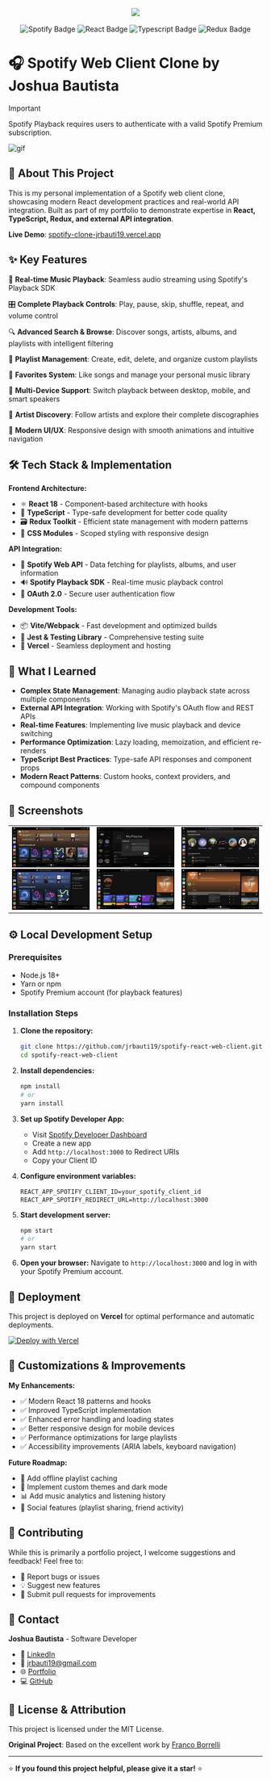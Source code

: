 <a href="https://spotify-clone-jrbauti19.vercel.app/" target="_blank">
  <p align="center">
    <img src="https://github.com/user-attachments/assets/726763a6-094a-42cf-878c-1e7d47a2e597" style="height: 250px"/>
  </p>
</a>

<p align="center">

<img src="https://img.shields.io/badge/Spotify-1ED760?style=for-the-badge&logo=spotify&logoColor=white" alt="Spotify Badge">
<img src="https://img.shields.io/badge/react-%2320232a.svg?style=for-the-badge&logo=react&logoColor=%2361DAFB" alt="React Badge">
<img src="https://img.shields.io/badge/typescript-%23007ACC.svg?style=for-the-badge&logo=typescript&logoColor=white" alt="Typescript Badge">
<img src="https://img.shields.io/badge/redux-%23593d88.svg?style=for-the-badge&logo=redux&logoColor=white" alt="Redux Badge">

</p>

# 🎧 Spotify Web Client Clone by Joshua Bautista

> [!IMPORTANT]
> Spotify Playback requires users to authenticate with a valid Spotify Premium subscription.

![gif](https://github.com/user-attachments/assets/2077cdef-f3fa-49c9-a905-9cc9ab6629fb)

## 🚀 About This Project

This is my personal implementation of a Spotify web client clone, showcasing modern React development practices and real-world API integration. Built as part of my portfolio to demonstrate expertise in **React, TypeScript, Redux, and external API integration**.

**Live Demo**: [spotify-clone-jrbauti19.vercel.app](https://spotify-clone-jrbauti19.vercel.app/)

## ✨ Key Features

🎵 **Real-time Music Playback**: Seamless audio streaming using Spotify's Playback SDK

🎛️ **Complete Playback Controls**: Play, pause, skip, shuffle, repeat, and volume control

🔍 **Advanced Search & Browse**: Discover songs, artists, albums, and playlists with intelligent filtering

📱 **Playlist Management**: Create, edit, delete, and organize custom playlists

💖 **Favorites System**: Like songs and manage your personal music library

📱 **Multi-Device Support**: Switch playback between desktop, mobile, and smart speakers

👤 **Artist Discovery**: Follow artists and explore their complete discographies

🎨 **Modern UI/UX**: Responsive design with smooth animations and intuitive navigation

## 🛠️ Tech Stack & Implementation

**Frontend Architecture:**

- ⚛️ **React 18** - Component-based architecture with hooks
- 🔷 **TypeScript** - Type-safe development for better code quality
- 🗃️ **Redux Toolkit** - Efficient state management with modern patterns
- 🎨 **CSS Modules** - Scoped styling with responsive design

**API Integration:**

- 🎵 **Spotify Web API** - Data fetching for playlists, albums, and user information
- 🔊 **Spotify Playback SDK** - Real-time music playback control
- 🔐 **OAuth 2.0** - Secure user authentication flow

**Development Tools:**

- 📦 **Vite/Webpack** - Fast development and optimized builds
- 🧪 **Jest & Testing Library** - Comprehensive testing suite
- 🚀 **Vercel** - Seamless deployment and hosting

## 🎯 What I Learned

- **Complex State Management**: Managing audio playback state across multiple components
- **External API Integration**: Working with Spotify's OAuth flow and REST APIs
- **Real-time Features**: Implementing live music playback and device switching
- **Performance Optimization**: Lazy loading, memoization, and efficient re-renders
- **TypeScript Best Practices**: Type-safe API responses and component props
- **Modern React Patterns**: Custom hooks, context providers, and compound components

## 📸 Screenshots

<div align="center">
    <table>
     <tr>
       <td>
         <img src="images/Home.png?raw=true" alt="Home Page"/>
         <img src="images/CurrentDevices.png?raw=true" alt="Device Selection"/>
       </td>
        <td>
         <img src="images/NewPlaylist.png?raw=true" alt="Create Playlist"/>
          <img src="images/browse.png?raw=true" alt="Browse Music"/>
       </td>
                 <td>
         <img src="images/Profile.png?raw=true" alt="User Profile"/>
          <img src="images/playlist.png?raw=true" alt="Playlist View"/>
       </td>
     </tr>
    </table>
</div>

## ⚙️ Local Development Setup

### Prerequisites

- Node.js 18+
- Yarn or npm
- Spotify Premium account (for playback features)

### Installation Steps

1. **Clone the repository:**

   ```bash
   git clone https://github.com/jrbauti19/spotify-react-web-client.git
   cd spotify-react-web-client
   ```

2. **Install dependencies:**

   ```bash
   npm install
   # or
   yarn install
   ```

3. **Set up Spotify Developer App:**

   - Visit [Spotify Developer Dashboard](https://developer.spotify.com/dashboard/applications)
   - Create a new app
   - Add `http://localhost:3000` to Redirect URIs
   - Copy your Client ID

4. **Configure environment variables:**

   ```env
   REACT_APP_SPOTIFY_CLIENT_ID=your_spotify_client_id
   REACT_APP_SPOTIFY_REDIRECT_URL=http://localhost:3000
   ```

5. **Start development server:**

   ```bash
   npm start
   # or
   yarn start
   ```

6. **Open your browser:**
   Navigate to `http://localhost:3000` and log in with your Spotify Premium account.

## 🚀 Deployment

This project is deployed on **Vercel** for optimal performance and automatic deployments.

[![Deploy with Vercel](https://vercel.com/button)](https://vercel.com/new/clone?repository-url=https://github.com/jrbauti19/spotify-react-web-client)

## 🔧 Customizations & Improvements

**My Enhancements:**

- ✅ Modern React 18 patterns and hooks
- ✅ Improved TypeScript implementation
- ✅ Enhanced error handling and loading states
- ✅ Better responsive design for mobile devices
- ✅ Performance optimizations for large playlists
- ✅ Accessibility improvements (ARIA labels, keyboard navigation)

**Future Roadmap:**

- 🔄 Add offline playlist caching
- 🎨 Implement custom themes and dark mode
- 📊 Add music analytics and listening history
- 🔗 Social features (playlist sharing, friend activity)

## 🤝 Contributing

While this is primarily a portfolio project, I welcome suggestions and feedback! Feel free to:

- 🐛 Report bugs or issues
- 💡 Suggest new features
- 🔧 Submit pull requests for improvements

## 📧 Contact

**Joshua Bautista** - Software Developer

- 💼 [LinkedIn](https://linkedin.com/in/joshua-raphael-bautista-8a019a11b/)
- 📧 [jrbauti19@gmail.com](mailto:jrbauti19@gmail.com)
- 🌐 [Portfolio](https://self-portfolio-puce.vercel.app/)
- 💻 [GitHub](https://github.com/jrbauti19)

## 📝 License & Attribution

This project is licensed under the MIT License.

**Original Project**: Based on the excellent work by [Franco Borrelli](https://github.com/francoborrelli/spotify-react-web-client)

---

⭐ **If you found this project helpful, please give it a star!** ⭐
